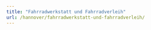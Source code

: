 ```yaml
---
title: "Fahrradwerkstatt und Fahrradverleih"
url: /hannover/fahrradwerkstatt-und-fahrradverleih/
---
```

